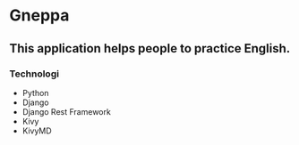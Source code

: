 # Gneppa
## This application helps people to practice English.

### Technologi
- Python
- Django
- Django Rest Framework
- Kivy
- KivyMD
